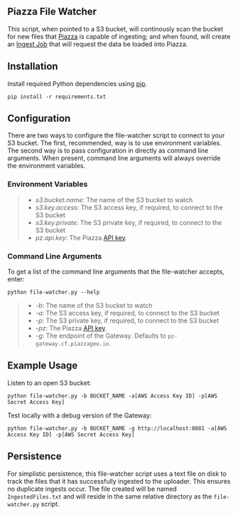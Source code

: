 ## Piazza File Watcher

This script, when pointed to a S3 bucket, will continously scan the bucket for new files that [Piazza](https://github.com/venicegeo/venice/wiki/PiazzaCoreServices) is capable of ingesting; and when found, will create an [Ingest Job](https://github.com/venicegeo/venice/wiki/Pz-Ingest#example-ingest-requests) that will request the data be loaded into Piazza.

## Installation

Install required Python dependencies using [pip](https://pypi.python.org/pypi/pip).

```
pip install -r requirements.txt
```

## Configuration

There are two ways to configure the file-watcher script to connect to your S3 bucket. The first, recommended, way is to use environment variables. The second way is to pass configuration in directly as command line arguments. When present, command line arguments will always override the environment variables.

### Environment Variables

> * *s3.bucket.name*: The name of the S3 bucket to watch
> * *s3.key.access*: The S3 access key, if required, to connect to the S3 bucket
> * *s3.key.private*: The S3 private key, if required, to connect to the S3 bucket
> * *pz.api.key*: The Piazza [API key](https://github.com/venicegeo/venice/wiki/Pz-Gateway#authentication-and-authorization).

### Command Line Arguments

To get a list of the command line arguments that the file-watcher accepts, enter:

```
python file-watcher.py --help
```

> * *-b*: The name of the S3 bucket to watch
> * *-a*: The S3 access key, if required, to connect to the S3 bucket
> * *-p*: The S3 private key, if required, to connect to the S3 bucket
> * *-pz*: The Piazza [API key](https://github.com/venicegeo/venice/wiki/Pz-Gateway#authentication-and-authorization).
> * *-g*: The endpoint of the Gateway. Defaults to `pz-gateway.cf.piazzageo.io`.

## Example Usage

Listen to an open S3 bucket:

```
python file-watcher.py -b BUCKET_NAME -a[AWS Access Key ID] -p[AWS Secret Access Key]
```

Test locally with a debug version of the Gateway:

```
python file-watcher.py -b BUCKET_NAME -g http://localhost:8081 -a[AWS Access Key ID] -p[AWS Secret Access Key]
```

## Persistence

For simplistic persistence, this file-watcher script uses a text file on disk to track the files that it has successfully ingested to the uploader. This ensures no duplicate ingests occur. The file created will be named `IngestedFiles.txt` and will reside in the same relative directory as the `file-watcher.py` script.
